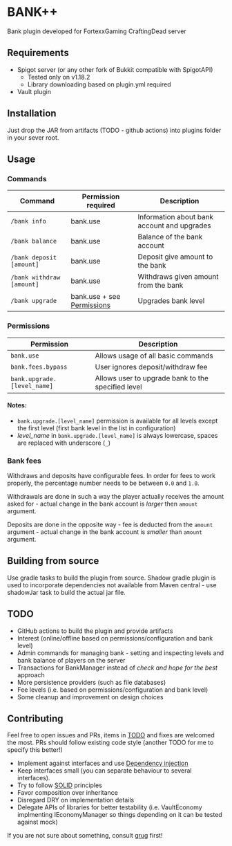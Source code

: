 # BANK++

Bank plugin developed for FortexxGaming CraftingDead server

## Requirements

- Spigot server (or any other fork of Bukkit compatible with SpigotAPI)
    - Tested only on v1.18.2
    - Library downloading based on plugin.yml required
- Vault plugin

## Installation

Just drop the JAR from artifacts (TODO - github actions) into plugins folder in your sever root.

## Usage

### Commands

| Command                   | Permission required                        | Description                                 |
|---------------------------|--------------------------------------------|---------------------------------------------|
| `/bank info`              | bank.use                                   | Information about bank account and upgrades |
| `/bank balance`           | bank.use                                   | Balance of the bank account                 |
| `/bank deposit [amount]`  | bank.use                                   | Deposit give amount to the bank             |
| `/bank withdraw [amount]` | bank.use                                   | Withdraws given amount from the bank        |
| `/bank upgrade`           | bank.use + see [Permissions](#permissions) | Upgrades bank level                         |

### Permissions

| Permission                  | Description                                          |
|-----------------------------|------------------------------------------------------|
| `bank.use`                  | Allows usage of all basic commands                   |
| `bank.fees.bypass`          | User ignores deposit/withdraw fee                    |
| `bank.upgrade.[level_name]` | Allows user to upgrade bank to the specified level   |

#### Notes:

- `bank.upgrade.[level_name]` permission is available for all levels except the first level
  (first bank level in the list in configuration)
- *level_name* in `bank.upgrade.[level_name]` is always lowercase, spaces are replaced with underscore (`_`)

### Bank fees

Withdraws and deposits have configurable fees. In order for fees to work properly, the percentage number needs to
be between `0.0` and `1.0`.

Withdrawals are done in such a way the player actually receives the amount asked for - actual change in the bank account is
*larger* then `amount` argument.

Deposits are done in the opposite way - fee is deducted from the `amount` argument - actual change in the bank account is
*smaller* than `amount` argument.

## Building from source

Use gradle tasks to build the plugin from source. Shadow gradle plugin is
used to incorporate dependencies not available from Maven central - use
shadowJar task to build the actual jar file.

## TODO

- GitHub actions to build the plugin and provide artifacts
- Interest (online/offline based on permissions/configuration and bank level)
- Admin commands for managing bank - setting and inspecting levels and bank balance of
players on the server
- Transactions for BankManager instead of *check and hope for the best* approach
- More persistence providers (such as file databases)
- Fee levels (i.e. based on permissions/configuration and bank level)
- Some cleanup and improvement on design choices

## Contributing

Feel free to open issues and PRs, items in [TODO](#todo) and fixes are welcomed the most.
PRs should follow existing code style (another TODO for me to specify this better!)
- Implement against interfaces and use [Dependency injection](http://www.jamesshore.com/v2/blog/2006/dependency-injection-demystified)
- Keep interfaces small (you can separate behaviour to several interfaces).
- Try to follow [SOLID](https://en.wikipedia.org/wiki/SOLID) principles
- Favor composition over inheritance
- Disregard DRY on implementation details
- Delegate APIs of libraries for better testability (i.e. VaultEconomy implmenting IEconomyManager so things depending on it can be tested against mock)

If you are not sure about something, consult [grug](https://grugbrain.dev/) first!

